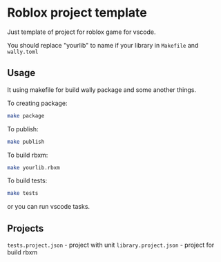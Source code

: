 # Roblox project template

Just template of project for roblox game for vscode.

You should replace "yourlib" to name if your library in `Makefile` and `wally.toml`

## Usage

It using makefile for build wally package and some another things.

To creating package:
```sh
make package
```

To publish:
```sh
make publish
```

To build rbxm:
```sh
make yourlib.rbxm
```

To build tests:
```sh
make tests
```

or you can run vscode tasks.

## Projects

`tests.project.json` - project with unit
`library.project.json` - project for build rbxm




